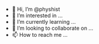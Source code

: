 - 👋 Hi, I’m @physhist
- 👀 I’m interested in ...
- 🌱 I’m currently learning ...
- 💞️ I’m looking to collaborate on ...
- 📫 How to reach me ...

<!---
physhist/physhist is a ✨ special ✨ repository because its `README.md` (this file) appears on your GitHub profile.
You can click the Preview link to take a look at your changes.
--->
